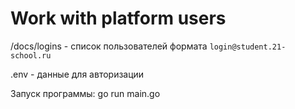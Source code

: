 # Work with platform users

/docs/logins  - список пользователей формата `login@student.21-school.ru`

.env          - данные для авторизации

Запуск программы:
go run main.go
